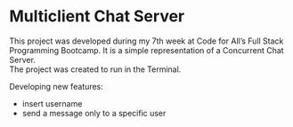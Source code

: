 # Multiclient Chat Server

This project was developed during my 7th week at Code for All’s Full Stack Programming Bootcamp. It is a simple representation of a Concurrent Chat Server.  
The project was created to run in the Terminal.


Developing new features:
- insert username
- send a message only to a specific user
